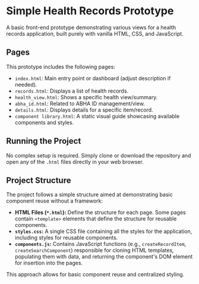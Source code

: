 # Simple Health Records Prototype

A basic front-end prototype demonstrating various views for a health records application, built purely with vanilla HTML, CSS, and JavaScript.

## Pages

This prototype includes the following pages:

*   `index.html`: Main entry point or dashboard (adjust description if needed).
*   `records.html`: Displays a list of health records.
*   `health_view.html`: Shows a specific health view/summary.
*   `abha_id.html`: Related to ABHA ID management/view.
*   `details.html`: Displays details for a specific item/record.
*   `component library.html`: A static visual guide showcasing available components and styles.

## Running the Project

No complex setup is required. Simply clone or download the repository and open any of the `.html` files directly in your web browser.

## Project Structure

The project follows a simple structure aimed at demonstrating basic component reuse without a framework:

*   **HTML Files (`*.html`):** Define the structure for each page. Some pages contain `<template>` elements that define the structure for reusable components.
*   **`styles.css`:** A single CSS file containing all the styles for the application, including styles for reusable components.
*   **`components.js`:** Contains JavaScript functions (e.g., `createRecordItem`, `createSearchComponent`) responsible for cloning HTML templates, populating them with data, and returning the component's DOM element for insertion into the pages.

This approach allows for basic component reuse and centralized styling.